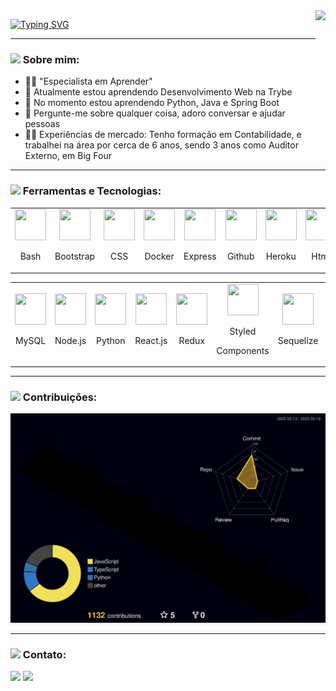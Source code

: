 <!--- Olá, esse é meu readme, fique à vontade para utilizá-lo como quiser! -->

<img align="right" height="160" src="https://media4.giphy.com/media/qgQUggAC3Pfv687qPC/giphy.gif" />

[![Typing SVG](https://readme-typing-svg.demolab.com?font=Fira+Code&size=30&duration=1000&pause=300&color=9583EB&center=true&multiline=true&width=600&height=150&lines=Ol%C3%A1+%F0%9F%91%8B!+;Sou+Willianson+Dantas;Desenvolvedor+Full+Stack;Bem+vindo+ao+meu+perfil+GitHub)](https://git.io/typing-svg)

-----

### <img height="20" src="https://raw.githubusercontent.com/innng/innng/master/assets/soulgem-sayaka.gif"/> Sobre mim:

- :man_student: "Especialista em Aprender"
- 🔭 Atualmente estou aprendendo Desenvolvimento Web na Trybe
- 🌱 No momento estou aprendendo Python, Java e Spring Boot
- 💬 Pergunte-me sobre qualquer coisa, adoro conversar e ajudar pessoas
- :man_health_worker: Experiências de mercado: Tenho formação em Contabilidade, e trabalhei na área por cerca de 6 anos, sendo 3 anos como Auditor Externo, em Big Four

-----
  
### <img height="20" src="https://raw.githubusercontent.com/innng/innng/master/assets/soulgem-sayaka.gif"/> Ferramentas e Tecnologias:

<div align="center">
  <table>
    <td align="center">
      <img src="https://skillicons.dev/icons?i=bash" width="50px" height="50px" />
      <p> Bash </p>
    </td>
    <td align="center">
      <img src="https://skillicons.dev/icons?i=bootstrap" width="50px" height="50px" />
      <p> Bootstrap </p>
    </td>
    <td align="center">
      <img src="https://skillicons.dev/icons?i=css" width="50px" height="50px" />
      <p> CSS </p>
    </td>
    <td align="center">
      <img src="https://skillicons.dev/icons?i=docker" width="50px" height="50px" />
      <p> Docker </p>
    </td>
    <td align="center">
      <img src="https://skillicons.dev/icons?i=express" width="50px" height="50px" />
      <p> Express </p>
    </td>
    <td align="center">
      <img src="https://skillicons.dev/icons?i=github" width="50px" height="50px" />
      <p> Github </p>
    </td>
    <td align="center">
      <img src="https://skillicons.dev/icons?i=heroku" width="50px" height="50px" />
      <p> Heroku </p>
    </td>
    <td align="center">
      <img src="https://skillicons.dev/icons?i=html" width="50px" height="50px" />
      <p> Html </p>
    </td>
    <td align="center">
      <img src="https://skillicons.dev/icons?i=js" width="50px" height="50px" />
      <p> Javascript </p>
    </td>
    <td align="center">
      <img src="https://skillicons.dev/icons?i=jest" width="50px" height="50px" />
      <p> Jest </p>
    </td>
    <td align="center">
      <img src="https://skillicons.dev/icons?i=linux" width="50px" height="50px" />
      <p> Linux </p>
    </td>
    <td align="center">
      <img src="https://skillicons.dev/icons?i=mongodb" width="50px" height="50px" />
      <p> MongoDB </p>
    </td>
  </table>
  <table>
    <td align="center">
      <img src="https://skillicons.dev/icons?i=mysql" width="50px" height="50px" />
      <p> MySQL </p>
    </td>
    <td align="center">
      <img src="https://skillicons.dev/icons?i=nodejs" width="50px" height="50px" />
      <p> Node.js </p>
    </td>
    <td align="center">
      <img src="https://skillicons.dev/icons?i=py" width="50px" height="50px" />
      <p> Python </p>
    </td>
    <td align="center">
      <img src="https://skillicons.dev/icons?i=react" width="50px" height="50px" />
      <p> React.js </p>
    </td>
    <td align="center">
      <img src="https://skillicons.dev/icons?i=redux" width="50px" height="50px" />
      <p> Redux </p>
    </td>
    <td align="center">
      <img src="https://skillicons.dev/icons?i=styledcomponents" width="50px" height="50px" />
      <p> Styled </p>
      <p> Components </p>
    </td>
    <td align="center">
      <img src="https://skillicons.dev/icons?i=sequelize" width="50px" height="50px" />
      <p> Sequelize </p>
    </td>
    <td align="center">
      <img src="https://skillicons.dev/icons?i=tailwind" width="50px" height="50px" />
      <p> Tailwind </p>
    </td>
    <td align="center">
      <img src="https://skillicons.dev/icons?i=ts" width="50px" height="50px" />
      <p> Typescript </p>
    </td>
    <td align="center">
      <img src="https://skillicons.dev/icons?i=vscode" width="50px" height="50px" />
      <p> VSCode </p>
    </td>
  </table>
</div>

-----

### <img height="20" src="https://raw.githubusercontent.com/innng/innng/master/assets/soulgem-sayaka.gif"/> Contribuições:

![](./profile-3d-contrib/profile-night-rainbow.svg)

-----

### <img height="20" src="https://raw.githubusercontent.com/innng/innng/master/assets/soulgem-sayaka.gif"/> Contato:

<div>
<a href = "mailto:williansondantas@gmail.com"><img src="https://img.shields.io/badge/Gmail-D14836?style=for-the-badge&logo=gmail&logoColor=white" target="_blank"></a>
<a href="https://www.linkedin.com/in/willianson-dantas/" target="_blank"><img src="https://img.shields.io/badge/-LinkedIn-%230077B5?style=for-the-badge&logo=linkedin&logoColor=white" target="_blank"></a>   
</div>

<!--



-----

### <img height="20" src="https://raw.githubusercontent.com/innng/innng/master/assets/soulgem-sayaka.gif"/> Estatísticas:

<div align="center">
  <img alt="GitHub Stats" height="250" width="400px" src="http://github-profile-summary-cards.vercel.app/api/cards/stats?username=WilliansonDantas&theme=github_dark"/>
  <img alt="GitHub Top Langs" height="250" width="400px" src="http://github-profile-summary-cards.vercel.app/api/cards/repos-per-language?username=WilliansonDantas&theme=github_dark"/>
</div>
<div align="center">
<img align="right" alt="GitHub Details" height="250" width="1000" src="http://github-profile-summary-cards.vercel.app/api/cards/profile-details?username=WilliansonDantas&theme=github_dark"/>
</div>

-----

<div align="center">
  
  ⌨️ Desenvolvido por [Willianson Dantas](https://www.linkedin.com/in/willianson-dantas/)
  
  ⌨️ Gráfico 3D inspirado em [Jayromberg](https://github.com/Jayromberg)
  
</div>

<p align="center">
   <a href="https://skillicons.dev">
     <img src="https://skillicons.dev/icons?i=bash,bootstrap,css,docker,express,git,github,heroku,html,js,jest,linux,mongodb,mysql,nodejs,py,react,redux,styledcomponents,sequelize,tailwind,ts,vscode," />
     <p> Bash </p>
   </a>
</p>

<div align="justify">
    <img src="https://skillicons.dev/icons?i=bash" />
    <p> Bash </p>
    <img src="https://skillicons.dev/icons?i=bootstrap" />
    <p> Bootstrap </p>
    <img src="https://skillicons.dev/icons?i=css" />
    <p> CSS </p>
    <img src="https://skillicons.dev/icons?i=docker" />
    <p> Docker </p>
    <img src="https://skillicons.dev/icons?i=express" />
    <p> Express </p>
    <img src="https://skillicons.dev/icons?i=git" />
    <p> Git </p>
    <img src="https://skillicons.dev/icons?i=github" />
    <p> Github </p>
    <img src="https://skillicons.dev/icons?i=heroku" />
    <p> Heroku </p>
    <img src="https://skillicons.dev/icons?i=html" />
    <p> Html </p>
    <img src="https://skillicons.dev/icons?i=js" />
    <p> Javascript </p>
    <img src="https://skillicons.dev/icons?i=jest" />
    <p> Jest </p>
    <img src="https://skillicons.dev/icons?i=linux" />
    <p> Linux </p>
    <img src="https://skillicons.dev/icons?i=mongodb" />
    <p> MongoDB </p>
    <img src="https://skillicons.dev/icons?i=mysql" />
    <p> MySQL </p>
    <img src="https://skillicons.dev/icons?i=nodejs" />
    <p> Node.js </p>
    <img src="https://skillicons.dev/icons?i=py" />
    <p> Python </p>
    <img src="https://skillicons.dev/icons?i=react" />
    <p> React.js </p>
    <img src="https://skillicons.dev/icons?i=redux" />
    <p> Redux </p>
    <img src="https://skillicons.dev/icons?i=styledcomponents" />
    <p> Styled Components </p>
    <img src="https://skillicons.dev/icons?i=sequelize" />
    <p> Sequelize </p>
    <img src="https://skillicons.dev/icons?i=tailwind" />
    <p> Tailwind </p>
    <img src="https://skillicons.dev/icons?i=ts" />
    <p> Typescript </p>
    <img src="https://skillicons.dev/icons?i=vscode" />
    <p> VSCode </p>
</div>


-->
